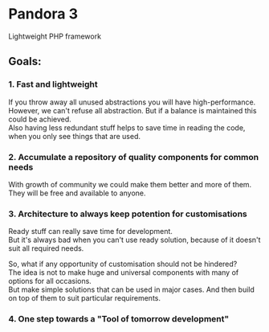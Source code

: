# Pandora 3
Lightweight PHP framework

## Goals:

### 1. Fast and lightweight
If you throw away all unused abstractions you will have high-performance. However, we can't refuse all abstraction. But if a balance is maintained this could be achieved.  
Also having less redundant stuff helps to save time in reading the code, when you only see things that are used.

### 2. Accumulate a repository of quality components for common needs
With growth of community we could make them better and more of them.  
They will be free and available to anyone.

### 3. Architecture to always keep potention for customisations
Ready stuff can really save time for development.  
But it's always bad when you can't use ready solution, because of it doesn't suit all required needs.

So, what if any opportunity of customisation should not be hindered?  
The idea is not to make huge and universal components with many of options for all occasions.  
But make simple solutions that can be used in major cases. And then build on top of them to suit particular requirements.

### 4. One step towards a "Tool of tomorrow development"
